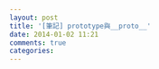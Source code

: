 ```yaml
---
layout: post
title: '[筆記] prototype與__proto__'
date: 2014-01-02 11:21
comments: true
categories: 
---
```

